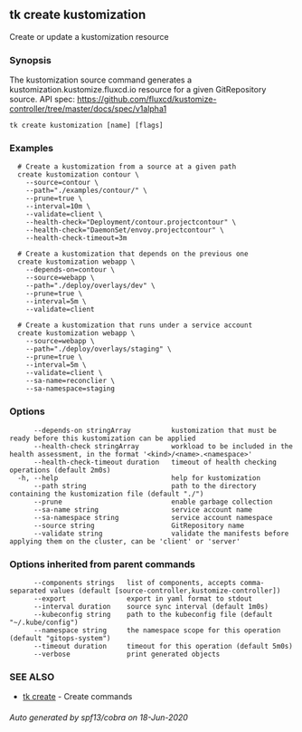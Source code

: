 ## tk create kustomization

Create or update a kustomization resource

### Synopsis


The kustomization source command generates a kustomization.kustomize.fluxcd.io resource for a given GitRepository source.
API spec: https://github.com/fluxcd/kustomize-controller/tree/master/docs/spec/v1alpha1

```
tk create kustomization [name] [flags]
```

### Examples

```
  # Create a kustomization from a source at a given path
  create kustomization contour \
    --source=contour \
    --path="./examples/contour/" \
    --prune=true \
    --interval=10m \
    --validate=client \
    --health-check="Deployment/contour.projectcontour" \
    --health-check="DaemonSet/envoy.projectcontour" \
    --health-check-timeout=3m

  # Create a kustomization that depends on the previous one
  create kustomization webapp \
    --depends-on=contour \
    --source=webapp \
    --path="./deploy/overlays/dev" \
    --prune=true \
    --interval=5m \
    --validate=client

  # Create a kustomization that runs under a service account
  create kustomization webapp \
    --source=webapp \
    --path="./deploy/overlays/staging" \
    --prune=true \
    --interval=5m \
    --validate=client \
    --sa-name=reconclier \
    --sa-namespace=staging

```

### Options

```
      --depends-on stringArray          kustomization that must be ready before this kustomization can be applied
      --health-check stringArray        workload to be included in the health assessment, in the format '<kind>/<name>.<namespace>'
      --health-check-timeout duration   timeout of health checking operations (default 2m0s)
  -h, --help                            help for kustomization
      --path string                     path to the directory containing the kustomization file (default "./")
      --prune                           enable garbage collection
      --sa-name string                  service account name
      --sa-namespace string             service account namespace
      --source string                   GitRepository name
      --validate string                 validate the manifests before applying them on the cluster, can be 'client' or 'server'
```

### Options inherited from parent commands

```
      --components strings   list of components, accepts comma-separated values (default [source-controller,kustomize-controller])
      --export               export in yaml format to stdout
      --interval duration    source sync interval (default 1m0s)
      --kubeconfig string    path to the kubeconfig file (default "~/.kube/config")
      --namespace string     the namespace scope for this operation (default "gitops-system")
      --timeout duration     timeout for this operation (default 5m0s)
      --verbose              print generated objects
```

### SEE ALSO

* [tk create](tk_create.md)	 - Create commands

###### Auto generated by spf13/cobra on 18-Jun-2020
